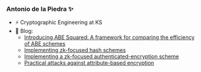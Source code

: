 ### Antonio de la Piedra ✨
- ⚡ Cryptographic Engineering at KS
- 🔭 Blog:
  * [Introducing ABE Squared: A framework for comparing the efficiency of ABE schemes](https://research.kudelskisecurity.com/2022/09/19/introducing-abe-squared-a-framework-for-comparing-the-efficiency-of-abe-schemes/)
  * [Implementing zk-focused hash schemes](https://research.kudelskisecurity.com/2022/07/07/implementing-zk-focused-hash-schemes/) 
  * [Implementing a zk-focused authenticated-encryption scheme](https://research.kudelskisecurity.com/2022/05/02/implementing-a-zk-focused-authenticated-encryption-scheme/)
  * [Practical attacks against attribute-based encryption](https://research.kudelskisecurity.com/2021/11/12/practical-attacks-against-attribute-based-encryption/)


<!--
**adelapie/adelapie** is a ✨ _special_ ✨ repository because its `README.md` (this file) appears on your GitHub profile.

Here are some ideas to get you started:o

- 🔭 I’m currently working on ...
- 🌱 I’m currently learning ...
- 👯 I’m looking to collaborate on ...
- 🤔 I’m looking for help with ...
- 💬 Ask me about ...
- 📫 How to reach me: ...
- 😄 Pronouns: ...
- ⚡ Fun fact: ...
-->
